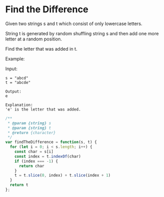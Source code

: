 # Find the Difference

Given two strings s and t which consist of only lowercase letters.

String t is generated by random shuffling string s and then add one more letter at a random position.

Find the letter that was added in t.

Example:

Input:

    s = "abcd"
    t = "abcde"

    Output:
    e

    Explanation:
    'e' is the letter that was added.

```JavaScript
/**
 * @param {string} s
 * @param {string} t
 * @return {character}
 */
var findTheDifference = function(s, t) {
  for (let i = 0; i < s.length; i++) {
    const char = s[i]
    const index = t.indexOf(char)
    if (index === -1) {
      return char
    }
    t = t.slice(0, index) + t.slice(index + 1)
  }
  return t
};
```